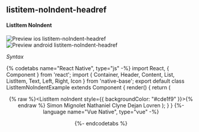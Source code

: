 ## listitem-noIndent-headref
#### ListItem NoIndent

![Preview ios listitem-noIndent-headref](https://github.com/GeekyAnts/NativeBase-KitchenSink/raw/v2.6.1/screenshots/ios/list-noIndent.png)
![Preview android listitem-noIndent-headref](https://github.com/GeekyAnts/NativeBase-KitchenSink/raw/v2.6.1/screenshots/android/list-noIndent.png)

*Syntax*

{% codetabs name="React Native", type="js" -%}
import React, { Component } from 'react';
import { Container, Header, Content, List, ListItem, Text, Left, Right, Icon } from 'native-base';
export default class ListItemNoIndentExample extends Component {
  render() {
    return (
      <Container>
        <Header />
        <Content>
          <List>
            {% raw %}<ListItem noIndent style={{ backgroundColor: "#cde1f9" }}>{% endraw %}
              <Left>
                <Text>Simon Mignolet</Text>
              </Left>
              <Right>
                <Icon name="arrow-forward" />
              </Right>
            </ListItem>
            <ListItem >
             <Left>
                <Text>Nathaniel Clyne</Text>
              </Left>
              <Right>
                <Icon name="arrow-forward" />
              </Right>
            </ListItem>
            <ListItem>
              <Left>
                <Text>Dejan Lovren</Text>
              </Left>
              <Right>
                <Icon name="arrow-forward" />
              </Right>
            </ListItem>
          </List>
        </Content>
      </Container>
    );
  }
}
{%- language name="Vue Native", type="vue" -%}
<template>
  <nb-container>
    <nb-header />
    <nb-content>
      <nb-list>
        <nb-list-item noIndent class="bg-style">
          <nb-left>
            <nb-text>Simon Mignolet</nb-text>
          </nb-left>
          <nb-right>
            <nb-icon name="arrow-forward" />
          </nb-right>
        </nb-list-item>
        <nb-list-item >
          <nb-left>
            <nb-text>Nathaniel Clyne</nb-text>
          </nb-left>
          <nb-right>
            <nb-icon name="arrow-forward" />
          </nb-right>
        </nb-list-item>
        <nb-list-item>
          <nb-left>
            <nb-text>Dejan Lovren</nb-text>
          </nb-left>
          <nb-right>
            <nb-icon name="arrow-forward" />
          </nb-right>
        </nb-list-item>
      </nb-list>
    </nb-content>
  </nb-container>
</template>
<style>
  .bg-style {
    background-color: #cde1f9;
  }
</style>
{%- endcodetabs %}
<br />
